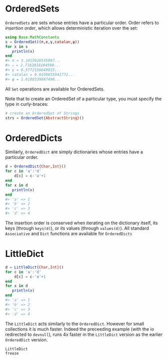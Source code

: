 # OrderedSets

`OrderedSets` are sets whose entries have a particular order. 
Order refers to *insertion order*, which allows deterministic 
iteration over the set:

```julia
using Base.MathConstants
s = OrderedSet((π,e,γ,catalan,φ))
for x in s
   println(x)
end
#> π = 3.1415926535897...
#> ℯ = 2.7182818284590...
#> γ = 0.5772156649015...
#> catalan = 0.9159655941772...
#> φ = 1.6180339887498...
```
All `Set` operations are available for OrderedSets.

Note that to create an OrderedSet of a particular type, you must 
specify the type in curly-braces:

```julia
# create an OrderedSet of Strings
strs = OrderedSet{AbstractString}()
```
# OrderedDicts 
Similarly, `OrderedDict` are simply dictionaries whose entries have a particular
order. 
```julia
d = OrderedDict{Char,Int}()	
for c in 'a':'d'
    d[c] = c-'a'+1
end
for x in d
   println(x)
end
#> 'a' => 1
#> 'b' => 2
#> 'c' => 3
#> 'd' => 4
``` 
The insertion order is conserved when iterating on the dictionary itself,
its keys (through `keys(d)`), or its values (through `values(d)`).
All standard `Associative` and `Dict` functions are available for `OrderedDicts`

# LittleDict
```julia
d = LittleDict{Char,Int}()	
for c in 'a':'d'
    d[c] = c-'a'+1
end
for x in d
   println(x)
end
#> 'a' => 1
#> 'b' => 2
#> 'c' => 3
#> 'd' => 4
``` 
The `LittleDict` acts similarly to the `OrderedDict`.
However for small collections it is much faster.
Indeed the preceeding example (with the io redirected to `devnull`), runs 4x faster in the `LittleDict` version as the earlier `OrderedDict` version.

```@docs
LittleDict
freeze
```
